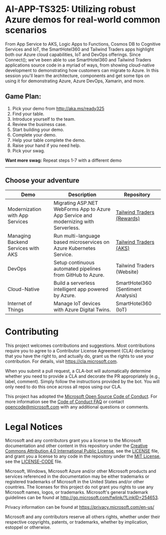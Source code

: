 
# AI-APP-TS325: Utilizing robust Azure demos for real-world common scenarios

From App Service to AKS, Logic Apps to Functions, Cosmos DB to Cognitive Services and IoT, the SmartHotel360 and Tailwind Traders apps highlight both our Azure cloud capabilities, IoT and DevOps offerings. Since Connect(); we've been able to use SmartHotel360 and Tailwind Traders applications source code in a myriad of ways, from showing cloud-native development to demonstrating how customers can migrate to Azure. In this session you'll learn the architecture, components and get some tips on using it for demonstrating Azure, Azure DevOps, Xamarin, and more. 

## Game Plan:

1. Pick your demo from http://aka.ms/ready325 ​
1. Find your table.​
1. Introduce yourself to the team.​
1. Review the business case.​
1. Start building your demo.​
1. Complete your demo.​
1. Help your table complete the demo.​
1. Raise your hand if you need help.​
1. Pick your swag.​

**Want more swag:** Repeat steps 1-7 with a different demo

-------------------------

## Choose your adventure

| Demo​                               | Description​                                                                           | Repository​                         |
|------------------------------------|---------------------------------------------------------------------------------------|------------------------------------|
| Modernization with App Services​    | Migrating ASP.NET WebForms App to Azure App Service and modernizing with Serverless. ​ | [Tailwind Traders (Rewards)](https://github.com/Microsoft/TailwindTraders-Rewards)​         |
| Managing Backend Services with AKS​ | Run multi-language based microservices on Azure Kubernetes Service. ​                  | [Tailwind Traders (AKS)​](https://github.com/Microsoft/TailwindTraders-Backend)             |
| DevOps​                             | Setup continuous automated pipelines from GitHub to Azure.​                            | Tailwind Traders (Website)​         |
| Cloud-Native​                       | Build a serverless intelligent app powered by Azure.​                                  | SmartHotel360 (Sentiment Analysis)​ |
| Internet of Things​                 | Manage IoT devices with Azure Digital Twins.​                                          | SmartHotel360 (IoT)​                |



# Contributing

This project welcomes contributions and suggestions.  Most contributions require you to agree to a
Contributor License Agreement (CLA) declaring that you have the right to, and actually do, grant us
the rights to use your contribution. For details, visit https://cla.microsoft.com.

When you submit a pull request, a CLA-bot will automatically determine whether you need to provide
a CLA and decorate the PR appropriately (e.g., label, comment). Simply follow the instructions
provided by the bot. You will only need to do this once across all repos using our CLA.

This project has adopted the [Microsoft Open Source Code of Conduct](https://opensource.microsoft.com/codeofconduct/).
For more information see the [Code of Conduct FAQ](https://opensource.microsoft.com/codeofconduct/faq/) or
contact [opencode@microsoft.com](mailto:opencode@microsoft.com) with any additional questions or comments.

# Legal Notices

Microsoft and any contributors grant you a license to the Microsoft documentation and other content
in this repository under the [Creative Commons Attribution 4.0 International Public License](https://creativecommons.org/licenses/by/4.0/legalcode),
see the [LICENSE](LICENSE) file, and grant you a license to any code in the repository under the [MIT License](https://opensource.org/licenses/MIT), see the
[LICENSE-CODE](LICENSE-CODE) file.

Microsoft, Windows, Microsoft Azure and/or other Microsoft products and services referenced in the documentation
may be either trademarks or registered trademarks of Microsoft in the United States and/or other countries.
The licenses for this project do not grant you rights to use any Microsoft names, logos, or trademarks.
Microsoft's general trademark guidelines can be found at http://go.microsoft.com/fwlink/?LinkID=254653.

Privacy information can be found at https://privacy.microsoft.com/en-us/

Microsoft and any contributors reserve all others rights, whether under their respective copyrights, patents,
or trademarks, whether by implication, estoppel or otherwise.
